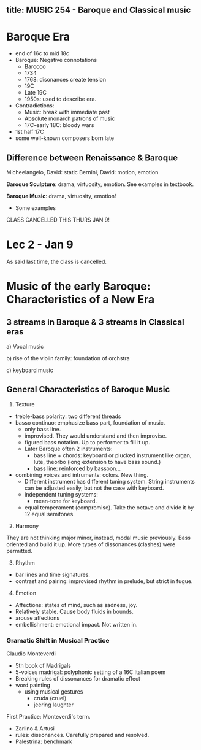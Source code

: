 title: MUSIC 254 - Baroque and Classical music
---
# Baroque Era
* end of 16c to mid 18c
* Baroque: Negative connotations
    * Barocco
    * 1734
    * 1768: disonances create tension
    * 19C
    * Late 19C
    * 1950s: used to describe era.
* Contradictions:
    * Music: break with immediate past
    * Absolute monarch patrons of music
    * 17C-early 18C: bloody wars
* 1st half 17C
* some well-known composers born late

## Difference between Renaissance & Baroque
Micheelangelo, David: static
Bernini, David: motion, emotion

**Baroque Sculpture**: drama, virtuosity, emotion. See examples in textbook.

**Baroque Music**: drama, virtuosity, emotion!
* Some examples



CLASS CANCELLED THIS THURS JAN 9!

# Lec 2 - Jan 9
As said last time, the class is cancelled.

# Music of the early Baroque: Characteristics of a New Era

## 3 streams in Baroque & 3 streams in Classical eras
a) Vocal music

b) rise of the violin family: foundation of orchstra

c) keyboard music

## General Characteristics of Baroque Music
1. Texture
- treble-bass polarity: two different threads
- basso continuo: emphasize bass part, foundation of music.
    - only bass line.
    - improvised. They would understand and then improvise.
    - figured bass notation. Up to performer to fill it up.
    - Later Baroque often 2 instruments:
        - bass line + chords: keyboard or plucked instrument  like organ, lute, theorbo (long extension to have bass sound.)
        - bass line: reinforced by bassoon...
- combining voices and intruments: colors. New thing.
    - Different instrument has different tuning system. String instruments can be adjusted easily, but not the case with keyboard.
    - independent tuning systems:
        - mean-tone for keyboard.
    - equal temperament (compromise). Take the octave and divide it by 12 equal semitones.
2. Harmony

They are not thinking major minor, instead, modal music previously. Bass oriented and build it up. More types of dissonances (clashes) were permitted.

3. Rhythm
- bar lines and time signatures.
- contrast and pairing: improvised rhythm in prelude, but strict in fugue.

4. Emotion
- Affections: states of mind, such as sadness, joy.
- Relatively stable. Cause body fluids in bounds.
- arouse affections
- embellishment: emotional impact. Not written in.


### Gramatic Shift in Musical Practice
Claudio Monteverdi
- 5th book of Madrigals
- 5-voices madrigal: polyphonic setting of a 16C Italian poem
- Breaking rules of dissonances for dramatic effect
- word painting
    - using musical gestures
        - cruda (cruel)
        - jeering laughter

First Practice: Monteverdi's term.
- Zarlino & Artusi
- rules: dissonances. Carefully prepared and resolved.
- Palestrina: benchmark

